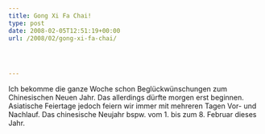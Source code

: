 ```yaml
---
title: Gong Xi Fa Chai!
type: post
date: 2008-02-05T12:51:19+00:00
url: /2008/02/gong-xi-fa-chai/




---
```

Ich bekomme die ganze Woche schon Beglückwünschungen zum Chinesischen Neuen Jahr. Das allerdings dürfte morgen erst beginnen. Asiatische Feiertage jedoch feiern wir immer mit mehreren Tagen Vor- und Nachlauf. Das chinesische Neujahr bspw. vom 1. bis zum 8. Februar dieses Jahr.
